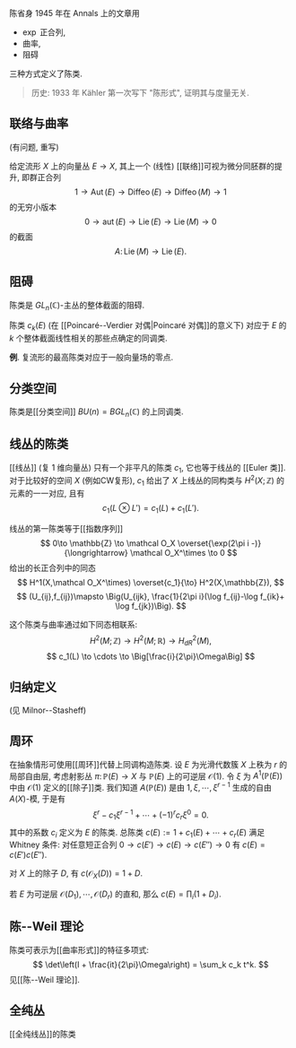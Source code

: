 

陈省身 1945 年在 Annals 上的文章用

- $\operatorname{exp}$ 正合列,
- 曲率,
- 阻碍

三种方式定义了陈类.

> 历史: 1933 年 Kähler 第一次写下 "陈形式", 证明其与度量无关.
## 联络与曲率

(有问题, 重写)

给定流形 $X$ 上的向量丛 $E\to X$, 其上一个 (线性) [[联络]]可视为微分同胚群的提升, 即群正合列
$$
1 \to \operatorname{Aut}(E) \to \operatorname{Diffeo}(E) \to \operatorname{Diffeo}(M) \to 1
$$
的无穷小版本
$$
0 \to \operatorname{aut}(E) \to \operatorname{Lie}(E)\to \operatorname{Lie}(M) \to 0
$$
的截面
$$
A\colon \operatorname{Lie}(M)\to \operatorname{Lie}(E).
$$

## 阻碍

陈类是 $GL_n(\mathbb{C})$-主丛的整体截面的阻碍.

陈类 $c_k(E)$ (在 [[Poincaré--Verdier 对偶|Poincaré 对偶]]的意义下) 对应于 $E$ 的 $k$ 个整体截面线性相关的那些点确定的同调类.

**例**. 复流形的最高陈类对应于一般向量场的零点.

## 分类空间

陈类是[[分类空间]] $BU(n)=BGL_n(\mathbb{C})$ 的上同调类.

## 线丛的陈类

[[线丛]] (复 $1$ 维向量丛) 只有一个非平凡的陈类 $c_1$, 它也等于线丛的 [[Euler 类]]. 对于比较好的空间 $X$ (例如CW复形), $c_1$ 给出了 $X$ 上线丛的同构类与 $H^2(X;\mathbb Z)$ 的元素的一一对应, 且有
$$
c_1(L\otimes L')=c_1(L)+c_1(L').
$$

线丛的第一陈类等于[[指数序列]]
$$
0\to \mathbb{Z} \to \mathcal O_X \overset{\exp(2\pi i -)}{\longrightarrow} \mathcal O_X^\times \to 0
$$
给出的长正合列中的同态
$$
H^1(X,\mathcal O_X^\times) \overset{c_1}{\to} H^2(X,\mathbb{Z}),
$$
$$
(U_{ij},f_{ij})\mapsto \Big(U_{ijk}, \frac{1}{2\pi i}(\log f_{ij}-\log f_{ik}+ \log f_{jk})\Big).
$$

这个陈类与曲率通过如下同态相联系:
$$
H^2(M;\mathbb{Z}) \to H^2(M;\mathbb{R}) \to H^2_{dR}(M),
$$
$$
c_1(L) \to \cdots \to \Big[\frac{i}{2\pi}\Omega\Big]
$$



## 归纳定义

(见 Milnor--Stasheff)

## 周环

在抽象情形可使用[[周环]]代替上同调构造陈类. 设 $E$ 为光滑代数簇 $X$ 上秩为 $r$ 的局部自由层, 考虑射影丛 $\pi\colon \mathbb P(E)\to X$ 与 $\mathbb P(E)$ 上的可逆层 $\mathcal O(1)$. 令 $\xi$ 为 $A^1(\mathbb P(E))$ 中由 $\mathcal O(1)$ 定义的[[除子]]类. 我们知道 $A(\mathbb P(E))$ 是由 $1,\xi,\cdots,\xi^{r-1}$ 生成的自由 $A(X)$-模, 于是有
$$
\xi^r -c_1\xi^{r-1}+\cdots+ (-1)^r c_r\xi^0 = 0.
$$
其中的系数 $c_i$ 定义为 $E$ 的陈类. 总陈类 $c(E):= 1+c_1(E)+\cdots + c_r(E)$ 满足 Whitney 条件: 对任意短正合列 $0\to c(E')\to c(E)\to c(E'')\to 0$ 有 $c(E)= c(E')c(E'')$.

对 $X$ 上的除子 $D$, 有 $c(\mathcal O_X(D))=1+D$.

若 $E$ 为可逆层 $\mathcal O(D_1),\cdots,\mathcal O(D_r)$ 的直和, 那么 $c(E)=\prod_i (1+D_i)$.

## 陈--Weil 理论

陈类可表示为[[曲率形式]]的特征多项式:
$$
\det\left(I + \frac{it}{2\pi}\Omega\right) = \sum_k c_k t^k.
$$
见[[陈--Weil 理论]].

## 全纯丛

[[全纯线丛]]的陈类